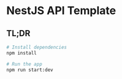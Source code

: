 # NestJS API Template

## TL;DR

```bash
# Install dependencies
npm install

# Run the app
npm run start:dev
```
